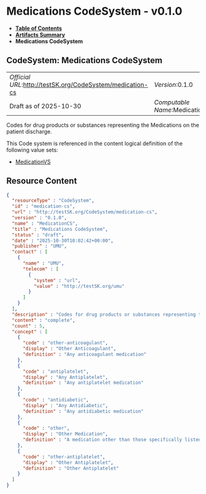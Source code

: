 # Medications CodeSystem - v0.1.0

* [**Table of Contents**](toc.md)
* [**Artifacts Summary**](artifacts.md)
* **Medications CodeSystem**

## CodeSystem: Medications CodeSystem 

| | |
| :--- | :--- |
| *Official URL*:http://testSK.org/CodeSystem/medication-cs | *Version*:0.1.0 |
| Draft as of 2025-10-30 | *Computable Name*:MedicationCS |

 
Codes for drug products or substances representing the Medications on the patient discharge. 

 This Code system is referenced in the content logical definition of the following value sets: 

* [MedicationVS](ValueSet-medication-vs.md)



## Resource Content

```json
{
  "resourceType" : "CodeSystem",
  "id" : "medication-cs",
  "url" : "http://testSK.org/CodeSystem/medication-cs",
  "version" : "0.1.0",
  "name" : "MedicationCS",
  "title" : "Medications CodeSystem",
  "status" : "draft",
  "date" : "2025-10-30T10:02:42+00:00",
  "publisher" : "UMU",
  "contact" : [
    {
      "name" : "UMU",
      "telecom" : [
        {
          "system" : "url",
          "value" : "http://testSK.org/umu"
        }
      ]
    }
  ],
  "description" : "Codes for drug products or substances representing the Medications on the patient discharge.",
  "content" : "complete",
  "count" : 5,
  "concept" : [
    {
      "code" : "other-anticoagulant",
      "display" : "Other Anticoagulant",
      "definition" : "Any anticoagulant medication"
    },
    {
      "code" : "antiplatelet",
      "display" : "Any Antiplatelet",
      "definition" : "Any antiplatelet medication"
    },
    {
      "code" : "antidiabetic",
      "display" : "Any Antidiabetic",
      "definition" : "Any antidiabetic medication"
    },
    {
      "code" : "other",
      "display" : "Other Medication",
      "definition" : "A medication other than those specifically listed was prescribed at discharge"
    },
    {
      "code" : "other-antiplatelet",
      "display" : "Other Antiplatelet",
      "definition" : "Other Antiplatelet"
    }
  ]
}

```
